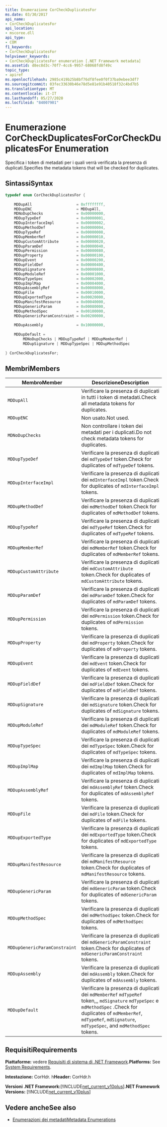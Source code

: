 ```yaml
---
title: Enumerazione CorCheckDuplicatesFor
ms.date: 03/30/2017
api_name:
- CorCheckDuplicatesFor
api_location:
- mscoree.dll
api_type:
- COM
f1_keywords:
- CorCheckDuplicatesFor
helpviewer_keywords:
- CorCheckDuplicatesFor enumeration [.NET Framework metadata]
ms.assetid: d8ec8d3c-70f7-4cc6-9957-68068fd8f49c
topic_type:
- apiref
ms.openlocfilehash: 2985c419b25b8bf76df8fee0f0f37ba9ebee3df7
ms.sourcegitcommit: 03fec33630b46e78d5e81e91b40518f32c4bd7b5
ms.translationtype: MT
ms.contentlocale: it-IT
ms.lasthandoff: 05/27/2020
ms.locfileid: "84007901"
---
```

# <a name="corcheckduplicatesfor-enumeration"></a><span data-ttu-id="d175d-102">Enumerazione CorCheckDuplicatesFor</span><span class="sxs-lookup"><span data-stu-id="d175d-102">CorCheckDuplicatesFor Enumeration</span></span>
<span data-ttu-id="d175d-103">Specifica i token di metadati per i quali verrà verificata la presenza di duplicati.</span><span class="sxs-lookup"><span data-stu-id="d175d-103">Specifies the metadata tokens that will be checked for duplicates.</span></span>  
  
## <a name="syntax"></a><span data-ttu-id="d175d-104">Sintassi</span><span class="sxs-lookup"><span data-stu-id="d175d-104">Syntax</span></span>  
  
```cpp  
typedef enum CorCheckDuplicatesFor {  
  
    MDDupAll                    = 0xffffffff,  
    MDDupENC                    = MDDupAll,  
    MDNoDupChecks               = 0x00000000,  
    MDDupTypeDef                = 0x00000001,  
    MDDupInterfaceImpl          = 0x00000002,  
    MDDupMethodDef              = 0x00000004,  
    MDDupTypeRef                = 0x00000008,  
    MDDupMemberRef              = 0x00000010,  
    MDDupCustomAttribute        = 0x00000020,  
    MDDupParamDef               = 0x00000040,  
    MDDupPermission             = 0x00000080,  
    MDDupProperty               = 0x00000100,  
    MDDupEvent                  = 0x00000200,  
    MDDupFieldDef               = 0x00000400,  
    MDDupSignature              = 0x00000800,  
    MDDupModuleRef              = 0x00001000,  
    MDDupTypeSpec               = 0x00002000,  
    MDDupImplMap                = 0x00004000,  
    MDDupAssemblyRef            = 0x00008000,  
    MDDupFile                   = 0x00010000,  
    MDDupExportedType           = 0x00020000,  
    MDDupManifestResource       = 0x00040000,  
    MDDupGenericParam           = 0x00080000,  
    MDDupMethodSpec             = 0x00100000,  
    MDDupGenericParamConstraint = 0x00200000,  
  
    MDDupAssembly               = 0x10000000,  
  
    MDDupDefault =
        MDNoDupChecks | MDDupTypeRef | MDDupMemberRef |
        MDDupSignature | MDDupTypeSpec | MDDupMethodSpec  
  
} CorCheckDuplicatesFor;  
```  
  
## <a name="members"></a><span data-ttu-id="d175d-105">Membri</span><span class="sxs-lookup"><span data-stu-id="d175d-105">Members</span></span>  
  
|<span data-ttu-id="d175d-106">Membro</span><span class="sxs-lookup"><span data-stu-id="d175d-106">Member</span></span>|<span data-ttu-id="d175d-107">Descrizione</span><span class="sxs-lookup"><span data-stu-id="d175d-107">Description</span></span>|  
|------------|-----------------|  
|`MDDupAll`|<span data-ttu-id="d175d-108">Verificare la presenza di duplicati in tutti i token di metadati.</span><span class="sxs-lookup"><span data-stu-id="d175d-108">Check all metadata tokens for duplicates.</span></span>|  
|`MDDupENC`|<span data-ttu-id="d175d-109">Non usato.</span><span class="sxs-lookup"><span data-stu-id="d175d-109">Not used.</span></span>|  
|`MDNoDupChecks`|<span data-ttu-id="d175d-110">Non controllare i token dei metadati per i duplicati.</span><span class="sxs-lookup"><span data-stu-id="d175d-110">Do not check metadata tokens for duplicates.</span></span>|  
|`MDDupTypeDef`|<span data-ttu-id="d175d-111">Verificare la presenza di duplicati dei `mdTypeDef` token.</span><span class="sxs-lookup"><span data-stu-id="d175d-111">Check for duplicates of `mdTypeDef` tokens.</span></span>|  
|`MDDupInterfaceImpl`|<span data-ttu-id="d175d-112">Verificare la presenza di duplicati dei `mdInterfaceImpl` token.</span><span class="sxs-lookup"><span data-stu-id="d175d-112">Check for duplicates of `mdInterfaceImpl` tokens.</span></span>|  
|`MDDupMethodDef`|<span data-ttu-id="d175d-113">Verificare la presenza di duplicati dei `mdMethodDef` token.</span><span class="sxs-lookup"><span data-stu-id="d175d-113">Check for duplicates of `mdMethodDef` tokens.</span></span>|  
|`MDDupTypeRef`|<span data-ttu-id="d175d-114">Verificare la presenza di duplicati dei `mdTypeRef` token.</span><span class="sxs-lookup"><span data-stu-id="d175d-114">Check for duplicates of `mdTypeRef` tokens.</span></span>|  
|`MDDupMemberRef`|<span data-ttu-id="d175d-115">Verificare la presenza di duplicati dei `mdMemberRef` token.</span><span class="sxs-lookup"><span data-stu-id="d175d-115">Check for duplicates of `mdMemberRef` tokens.</span></span>|  
|`MDDupCustomAttribute`|<span data-ttu-id="d175d-116">Verificare la presenza di duplicati dei `mdCustomAttribute` token.</span><span class="sxs-lookup"><span data-stu-id="d175d-116">Check for duplicates of `mdCustomAttribute` tokens.</span></span>|  
|`MDDupParamDef`|<span data-ttu-id="d175d-117">Verificare la presenza di duplicati dei `mdParamDef` token.</span><span class="sxs-lookup"><span data-stu-id="d175d-117">Check for duplicates of `mdParamDef` tokens.</span></span>|  
|`MDDupPermission`|<span data-ttu-id="d175d-118">Verificare la presenza di duplicati dei `mdPermission` token.</span><span class="sxs-lookup"><span data-stu-id="d175d-118">Check for duplicates of `mdPermission` tokens.</span></span>|  
|`MDDupProperty`|<span data-ttu-id="d175d-119">Verificare la presenza di duplicati dei `mdProperty` token.</span><span class="sxs-lookup"><span data-stu-id="d175d-119">Check for duplicates of `mdProperty` tokens.</span></span>|  
|`MDDupEvent`|<span data-ttu-id="d175d-120">Verificare la presenza di duplicati dei `mdEvent` token.</span><span class="sxs-lookup"><span data-stu-id="d175d-120">Check for duplicates of `mdEvent` tokens.</span></span>|  
|`MDDupFieldDef`|<span data-ttu-id="d175d-121">Verificare la presenza di duplicati dei `mdFieldDef` token.</span><span class="sxs-lookup"><span data-stu-id="d175d-121">Check for duplicates of `mdFieldDef` tokens.</span></span>|  
|`MDDupSignature`|<span data-ttu-id="d175d-122">Verificare la presenza di duplicati dei `mdSignature` token.</span><span class="sxs-lookup"><span data-stu-id="d175d-122">Check for duplicates of `mdSignature` tokens.</span></span>|  
|`MDDupModuleRef`|<span data-ttu-id="d175d-123">Verificare la presenza di duplicati dei `mdModuleRef` token.</span><span class="sxs-lookup"><span data-stu-id="d175d-123">Check for duplicates of `mdModuleRef` tokens.</span></span>|  
|`MDDupTypeSpec`|<span data-ttu-id="d175d-124">Verificare la presenza di duplicati dei `mdTypeSpec` token.</span><span class="sxs-lookup"><span data-stu-id="d175d-124">Check for duplicates of `mdTypeSpec` tokens.</span></span>|  
|`MDDupImplMap`|<span data-ttu-id="d175d-125">Verificare la presenza di duplicati dei `mdImplMap` token.</span><span class="sxs-lookup"><span data-stu-id="d175d-125">Check for duplicates of `mdImplMap` tokens.</span></span>|  
|`MDDupAssemblyRef`|<span data-ttu-id="d175d-126">Verificare la presenza di duplicati dei `mdAssemblyRef` token.</span><span class="sxs-lookup"><span data-stu-id="d175d-126">Check for duplicates of `mdAssemblyRef` tokens.</span></span>|  
|`MDDupFile`|<span data-ttu-id="d175d-127">Verificare la presenza di duplicati dei `mdFile` token.</span><span class="sxs-lookup"><span data-stu-id="d175d-127">Check for duplicates of `mdFile` tokens.</span></span>|  
|`MDDupExportedType`|<span data-ttu-id="d175d-128">Verificare la presenza di duplicati dei `mdExportedType` token.</span><span class="sxs-lookup"><span data-stu-id="d175d-128">Check for duplicates of `mdExportedType` tokens.</span></span>|  
|`MDDupManifestResource`|<span data-ttu-id="d175d-129">Verificare la presenza di duplicati dei `mdManifestResource` token.</span><span class="sxs-lookup"><span data-stu-id="d175d-129">Check for duplicates of `mdManifestResource` tokens.</span></span>|  
|`MDDupGenericParam`|<span data-ttu-id="d175d-130">Verificare la presenza di duplicati dei `mdGenericParam` token.</span><span class="sxs-lookup"><span data-stu-id="d175d-130">Check for duplicates of `mdGenericParam` tokens.</span></span>|  
|`MDDupMethodSpec`|<span data-ttu-id="d175d-131">Verificare la presenza di duplicati dei `mdMethodSpec` token.</span><span class="sxs-lookup"><span data-stu-id="d175d-131">Check for duplicates of `mdMethodSpec` tokens.</span></span>|  
|`MDDupGenericParamConstraint`|<span data-ttu-id="d175d-132">Verificare la presenza di duplicati dei `mdGenericParamConstraint` token.</span><span class="sxs-lookup"><span data-stu-id="d175d-132">Check for duplicates of `mdGenericParamConstraint` tokens.</span></span>|  
|`MDDupAssembly`|<span data-ttu-id="d175d-133">Verificare la presenza di duplicati dei `mdAssembly` token.</span><span class="sxs-lookup"><span data-stu-id="d175d-133">Check for duplicates of `mdAssembly` tokens.</span></span>|  
|`MDDupDefault`|<span data-ttu-id="d175d-134">Verificare la presenza di duplicati dei `mdMemberRef` `mdTypeRef` token,,, `mdSignature` `mdTypeSpec` e `mdMethodSpec` .</span><span class="sxs-lookup"><span data-stu-id="d175d-134">Check for duplicates of `mdMemberRef`, `mdTypeRef`, `mdSignature`, `mdTypeSpec`, and `mdMethodSpec` tokens.</span></span>|  
  
## <a name="requirements"></a><span data-ttu-id="d175d-135">Requisiti</span><span class="sxs-lookup"><span data-stu-id="d175d-135">Requirements</span></span>  
 <span data-ttu-id="d175d-136">**Piattaforme:** vedere [Requisiti di sistema di .NET Framework](../../get-started/system-requirements.md).</span><span class="sxs-lookup"><span data-stu-id="d175d-136">**Platforms:** See [System Requirements](../../get-started/system-requirements.md).</span></span>  
  
 <span data-ttu-id="d175d-137">**Intestazione:** CorHdr. h</span><span class="sxs-lookup"><span data-stu-id="d175d-137">**Header:** CorHdr.h</span></span>  
  
 <span data-ttu-id="d175d-138">**Versioni .NET Framework:**[!INCLUDE[net_current_v10plus](../../../../includes/net-current-v10plus-md.md)]</span><span class="sxs-lookup"><span data-stu-id="d175d-138">**.NET Framework Versions:** [!INCLUDE[net_current_v10plus](../../../../includes/net-current-v10plus-md.md)]</span></span>  
  
## <a name="see-also"></a><span data-ttu-id="d175d-139">Vedere anche</span><span class="sxs-lookup"><span data-stu-id="d175d-139">See also</span></span>

- [<span data-ttu-id="d175d-140">Enumerazioni dei metadati</span><span class="sxs-lookup"><span data-stu-id="d175d-140">Metadata Enumerations</span></span>](metadata-enumerations.md)

